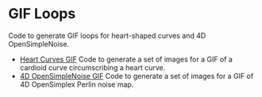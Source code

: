 # GIF Loops

Code to generate GIF loops for heart-shaped curves and 4D OpenSimpleNoise.

* [Heart Curves GIF](https://github.com/Carla-de-Beer/Processing/tree/master/GIF%20Loops/HeartCurvesGIF) Code to generate a set of images for a GIF of a cardioid curve circumscribing a heart curve.
* [4D OpenSimpleNoise GIF](https://github.com/Carla-de-Beer/Processing/tree/master/GIF%20Loops/OpenSimplex4DGIF) Code to generate a set of images for a GIF of 4D OpenSimplex Perlin noise map.